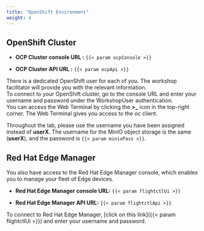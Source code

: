 ```yaml
---
title: "OpenShift Environment"
weight: 4
---
```


## OpenShift Cluster

* **OCP Cluster console URL :** `{{< param ocpConsole >}}`

* **OCP Cluster API URL :** `{{< param ocpApi >}}`

There is a dedicated OpenShift user for each of you. The workshop facilitator will provide you with the relevant information.  
To connect to your OpenShift cluster, go to the console URL and enter your username and password under the WorkshopUser authentication.  
You can access the Web Terminal by clicking the **>_** icon in the top-right corner. The Web Terminal gives you access to the *oc* client.

Throughout the lab, please use the username you have been assigned instead of **userX**. 
The username for the MinIO object storage is the same (**userX**), and the password is `{{< param minioPass >}}`.

## Red Hat Edge Manager

You also have access to the Red Hat Edge Manager console, which enables you to manage your fleet of Edge devices.

* **Red Hat Edge Manager console URL:** `{{< param flightctlUi >}}`

* **Red Hat Edge Manager API URL:** `{{< param flightctlApi >}}`

To connect to Red Hat Edge Manager, [click on this link]({{< param flightctlUi >}}) and enter your username and password.
